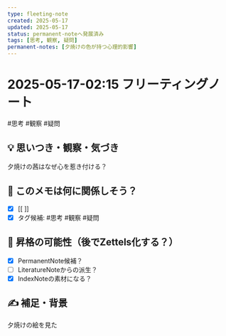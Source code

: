 ```yaml
---
type: fleeting-note
created: 2025-05-17
updated: 2025-05-17
status: permanent-noteへ発展済み
tags: [思考, 観察, 疑問]
permanent-notes: [夕焼けの色が持つ心理的影響]
---
```


# 2025-05-17-02:15 フリーティングノート

#思考 #観察 #疑問 

## 💡 思いつき・観察・気づき
夕焼けの茜はなぜ心を惹き付ける？

## 📌 このメモは何に関係しそう？
- [x] [[ ]]
- [x] タグ候補: #思考 #観察 #疑問

## 🧩 昇格の可能性（後でZettels化する？）
- [x] PermanentNote候補？
- [ ] LiteratureNoteからの派生？
- [x] IndexNoteの素材になる？

## ✍️ 補足・背景
夕焼けの絵を見た